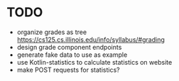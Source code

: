 # TODO
* organize grades as tree https://cs125.cs.illinois.edu/info/syllabus/#grading
* design grade component endpoints
* generate fake data to use as example
* use Kotlin-statistics to calculate statistics on website
* make POST requests for statistics?